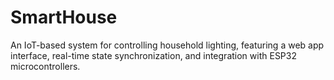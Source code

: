 # SmartHouse
An IoT-based system for controlling household lighting, featuring a web app interface, real-time state synchronization, and integration with ESP32 microcontrollers.
